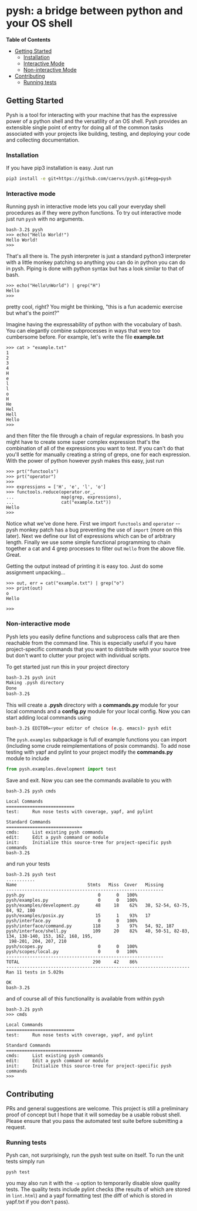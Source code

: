 # pysh: a bridge between python and your OS shell

**Table of Contents**
* [Getting Started](#getting-started)
  * [Installation](#installation)
  * [Interactive Mode](#interactive-mode)
  * [Non-interactive Mode](#non-interactive-mode)
* [Contributing](#contributing)
  * [Running tests](#running-tests)

## Getting Started

Pysh is a tool for interacting with your machine that has the expressive power of a python shell and the versatility of an OS shell. Pysh provides an extensible single point of entry for doing all of the common tasks associated with your projects like building, testing, and deploying your code and collecting documentation.

### Installation

If you have pip3 installation is easy. Just run

```bash
pip3 install -e git+https://github.com/caervs/pysh.git#egg=pysh
```

### Interactive mode

Running pysh in interactive mode lets you call your everyday shell procedures as if they were python functions. To try out interactive mode just run `pysh` with no arguments.

```python3
bash-3.2$ pysh
>>> echo("Hello World!")
Hello World!
>>> 
```

That's all there is. The pysh interpreter is just a standard python3 interpreter with a little monkey patching so anything you can do in python you can do in pysh. Piping is done with python syntax but has a look similar to that of bash.

```python3
>>> echo("Hello\nWorld") | grep("H")
Hello
>>> 
```

pretty cool, right? You might be thinking, "this is a fun academic exercise but what's the point?"

Imagine having the expressability of python with the vocabulary of bash. You can elegantly combine subprocesses in ways that were too cumbersome before. For example, let's write the file **example.txt**

```python3
>>> cat > "example.txt"
1
2
3
4
H
e
l
l
o
H
He
Hel
Hell
Hello
>>> 
```

and then filter the file through a chain of regular expressions. In bash you might have to create some super complex expression that's the combination of all of the expressions you want to test. If you can't do that you'll settle for manually creating a string of greps, one for each expression. With the power of python however pysh makes this easy, just run

```python3
>>> prt("functools")
>>> prt("operator")
>>> 
>>> expressions = ['H', 'e', 'l', 'o']
>>> functools.reduce(operator.or_,
...                  map(grep, expressions),
...                  cat("example.txt"))
Hello
>>> 
```

Notice what we've done here. First we import `functools` and `operator` -- pysh monkey patch has a bug preventing the use of `import` (more on this later). Next we define our list of expressions which can be of arbitrary length. Finally we use some simple functional programming to chain together a cat and 4 grep processes to filter out `Hello` from the above file. Great.

Getting the output instead of printing it is easy too. Just do some assignment unpacking...


```
>>> out, err = cat("example.txt") | grep("o")
>>> print(out)
o
Hello

>>> 
```

### Non-interactive mode

Pysh lets you easily define functions and subprocess calls that are then reachable from the command line. This is especially useful if you have project-specific commands that you want to distribute with your source tree but don't want to clutter your project with individual scripts.

To get started just run this in your project directory

```bash
bash-3.2$ pysh init
Making .pysh directory
Done
bash-3.2$ 
```

This will create a **.pysh** directory with a **commands.py** module for your local commands and a **config.py** module for your local config. Now you can start adding local commands using

```bash
bash-3.2$ EDITOR=<your editor of choice (e.g. emacs)> pysh edit
```

The `pysh.examples` subpackage is full of example functions you can import (including some crude reimplementations of posix commands). To add nose testing with yapf and pylint to your project modify the **commands.py** module to include

```python
from pysh.examples.development import test
```

Save and exit. Now you can see the commands available to you with

```
bash-3.2$ pysh cmds

Local Commands
==========================
test:     Run nose tests with coverage, yapf, and pylint

Standard Commands
=============================
cmds:     List existing pysh commands
edit:     Edit a pysh command or module
init:     Initialize this source-tree for project-specific pysh commands
bash-3.2$ 
```

and run your tests

```
bash-3.2$ pysh test
...........
Name                           Stmts   Miss  Cover   Missing
------------------------------------------------------------
pysh.py                            0      0   100%   
pysh/examples.py                   0      0   100%   
pysh/examples/development.py      48     18    62%   38, 52-54, 63-75, 84, 92, 100
pysh/examples/posix.py            15      1    93%   17
pysh/interface.py                  0      0   100%   
pysh/interface/command.py        118      3    97%   54, 92, 187
pysh/interface/shell.py          109     20    82%   40, 50-51, 82-83, 134, 138-140, 153, 162, 168, 195,
 198-201, 204, 207, 210                                                                                
pysh/scopes.py                     0      0   100%   
pysh/scopes/local.py               0      0   100%   
------------------------------------------------------------
TOTAL                            290     42    86%   
----------------------------------------------------------------------
Ran 11 tests in 5.029s

OK
bash-3.2$ 
```

and of course all of this functionality is available from within pysh

```
bash-3.2$ pysh
>>> cmds

Local Commands
==========================
test:     Run nose tests with coverage, yapf, and pylint

Standard Commands
=============================
cmds:     List existing pysh commands
edit:     Edit a pysh command or module
init:     Initialize this source-tree for project-specific pysh commands
>>> 
```


## Contributing

PRs and general suggestions are welcome. This project is still a preliminary proof of concept but I hope that it will someday be a usable robust shell. Please ensure that you pass the automated test suite before submitting a request.

### Running tests

Pysh can, not surprisingly, run the pysh test suite on itself. To run the unit tests simply run

```
pysh test
```

you may also run it with the `-u` option to temporarily disable slow quality tests. The quality tests include pylint checks (the results of which are stored in `lint.html`) and a yapf formatting test (the diff of which is stored in yapf.txt if you don't pass).


